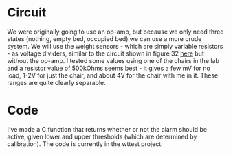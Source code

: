 # Circuit #

We were originally going to use an op-amp, but because we only need three states (nothing, empty bed, occupied bed) we can use a more crude system.  We will use the weight sensors - which are simply variable resistors - as voltage dividers, similar to the circuit shown in figure 32 [here](http://soundlab.cs.princeton.edu/learning/tutorials/sensors/node17.html#opamp_RtoV) but without the op-amp.  I tested some values using one of the chairs in the lab and a resistor value of 500kOhms seems best - it gives a few mV for no load, 1-2V for just the chair, and about 4V for the chair with me in it.  These ranges are quite clearly separable.

# Code #

I've made a C function that returns whether or not the alarm should be active, given lower and upper thresholds (which are determined by calibration).  The code is currently in the wttest project.